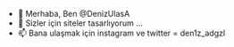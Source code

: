 - 👋 Merhaba, Ben @DenizUlasA
- 🌱 Sizler için siteler tasarlıyorum ...
- 📫 Bana ulaşmak için instagram ve  twitter = den1z_adgzl

<!---
DenizUlasA/DenizUlasA is a ✨ special ✨ repository because its `README.md` (this file) appears on your GitHub profile.
You can click the Preview link to take a look at your changes.
--->
